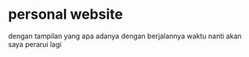 # personal website 
dengan tampilan yang apa adanya dengan berjalannya waktu nanti akan saya perarui lagi
